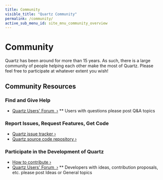 ```yaml
---
title: Community
visible_title: "Quartz Community"
permalink: /community/
active_sub_menu_id: site_mnu_community_overview
---
```


# Community

Quartz has been around for more than 15 years. As such, there is a large community of people helping each other make the most of Quartz. Please feel free to participate at whatever extent you wish!


## Community Resources


### Find and Give Help

* [Quartz Users' Forum  &nbsp;&rsaquo;](https://github.com/quartz-scheduler/quartz/discussions) 
** Users with questions please post Q&A topics

### Report Issues, Request Features, Get Code

* [Quartz issue tracker&nbsp;&rsaquo;](https://github.com/quartz-scheduler/quartz/issues "Quartz Issue Tracker")
* [Quartz source code repository&nbsp;&rsaquo;](https://github.com/quartz-scheduler/quartz "Quartz Source Code Repository")

### Participate in the Development of Quartz

* [How to contribute&nbsp;&rsaquo;](/community/contribute.html "How to Contribute")
* [Quartz Users' Forum  &nbsp;&rsaquo;](https://github.com/quartz-scheduler/quartz/discussions) 
** Developers with ideas, contribution proposals, etc. please post Ideas or General topics
